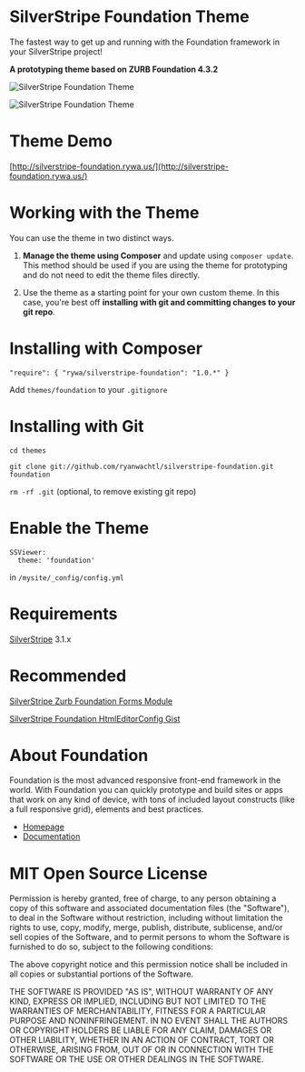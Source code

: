 SilverStripe Foundation Theme
=================================

The fastest way to get up and running with the Foundation framework in your SilverStripe project!

**A prototyping theme based on ZURB Foundation 4.3.2**

![SilverStripe Foundation Theme](https://raw.github.com/ryanwachtl/silverstripe-foundation/master/images/demos/screenshot.png)

![SilverStripe Foundation Theme](https://raw.github.com/ryanwachtl/silverstripe-foundation/master/images/demos/previews-1.png)

Theme Demo
=================================

[http://silverstripe-foundation.rywa.us/](http://silverstripe-foundation.rywa.us/)

Working with the Theme
=================================

You can use the theme in two distinct ways.

1. **Manage the theme using Composer** and update using `composer update`. This method should be used if you are using the theme for prototyping and do not need to edit the theme files directly.

2. Use the theme as a starting point for your own custom theme. In this case, you're best off **installing with git and committing changes to your git repo**.

Installing with Composer
=================================

`"require": { "rywa/silverstripe-foundation": "1.0.*" }`

Add `themes/foundation` to your `.gitignore`

Installing with Git
=================================

`cd themes`

`git clone git://github.com/ryanwachtl/silverstripe-foundation.git foundation`

`rm -rf .git` (optional, to remove existing git repo)

Enable the Theme
=================================

```
SSViewer:
  theme: 'foundation'
```

in `/mysite/_config/config.yml`

Requirements
=================================

[SilverStripe](https://github.com/silverstripe/silverstripe-framework) 3.1.x

Recommended
=================================

[SilverStripe Zurb Foundation Forms Module](https://github.com/ryanwachtl/silverstripe-foundation-forms)

[SilverStripe Foundation HtmlEditorConfig Gist](https://gist.github.com/ryanwachtl/6251297)

About Foundation
=================================

Foundation is the most advanced responsive front-end framework in the world. With Foundation you can quickly prototype and build sites or apps that work on any kind of device, with tons of included layout constructs (like a full responsive grid), elements and best practices.

- [Homepage](http://foundation.zurb.com)
- [Documentation](http://foundation.zurb.com/docs)

MIT Open Source License
=======================

Permission is hereby granted, free of charge, to any person obtaining a copy of this software and associated documentation files (the "Software"), to deal in the Software without restriction, including without limitation the rights to use, copy, modify, merge, publish, distribute, sublicense, and/or sell copies of the Software, and to permit persons to whom the Software is furnished to do so, subject to the following conditions:

The above copyright notice and this permission notice shall be included in all copies or substantial portions of the Software.

THE SOFTWARE IS PROVIDED "AS IS", WITHOUT WARRANTY OF ANY KIND, EXPRESS OR IMPLIED, INCLUDING BUT NOT LIMITED TO THE WARRANTIES OF MERCHANTABILITY, FITNESS FOR A PARTICULAR PURPOSE AND NONINFRINGEMENT. IN NO EVENT SHALL THE AUTHORS OR COPYRIGHT HOLDERS BE LIABLE FOR ANY CLAIM, DAMAGES OR OTHER LIABILITY, WHETHER IN AN ACTION OF CONTRACT, TORT OR OTHERWISE, ARISING FROM, OUT OF OR IN CONNECTION WITH THE SOFTWARE OR THE USE OR OTHER DEALINGS IN THE SOFTWARE.
